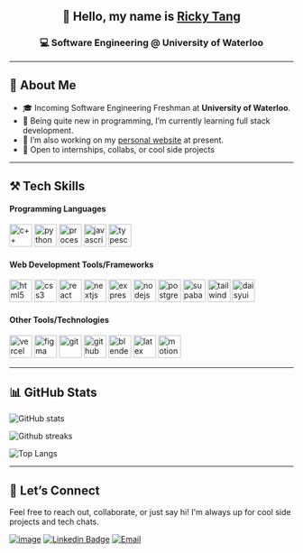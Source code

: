 <!-- GitHub Profile README for Ricky Tang -->

<div align="center">

## 👋 Hello, my name is [Ricky Tang](https://www.rickyt.tech/) 
### 💻 Software Engineering @ University of Waterloo  

</div>

---

## 🧠 About Me
- 🎓 Incoming Software Engineering Freshman at **University of Waterloo**.
- 🌱 Being quite new in programming, I’m currently learning full stack development.
- 🔭 I’m also working on my [personal website](https://www.rickyt.tech/) at present.
- 🚀 Open to internships, collabs, or cool side projects  

<!--
- 🔭 I’m currently working on ...
- 🌱 I’m currently learning ...
- 👯 I’m looking to collaborate on ...
- 🤔 I’m looking for help with ...
- 💬 Ask me about ...
- 📫 How to reach me: ...
- 😄 Pronouns: ...
- ⚡ Fun fact: ...
-->

---

## ⚒️ Tech Skills

#### Programming Languages

<p align="left">
  <img src="https://skillicons.dev/icons?i=cpp" height="40" alt="c++" />
  <img src="https://skillicons.dev/icons?i=python" height="40" alt="python" />
  <img src="https://skillicons.dev/icons?i=processing" height="40" alt="processing" />
  <img src="https://skillicons.dev/icons?i=js" height="40" alt="javascript" />
  <img src="https://skillicons.dev/icons?i=ts" height="40" alt="typescript" />
</p>

#### Web Development Tools/Frameworks

<p align="left">
  <img src="https://skillicons.dev/icons?i=html" height="40" alt="html5" />
  <img src="https://skillicons.dev/icons?i=css" height="40" alt="css3" />
  <img src="https://skillicons.dev/icons?i=react" height="40" alt="react" />
  <img src="https://skillicons.dev/icons?i=nextjs" height="40" alt="nextjs" />
  <img src="https://skillicons.dev/icons?i=express" height="40" alt="express" />
  <img src="https://skillicons.dev/icons?i=nodejs" height="40" alt="nodejs" />
  <img src="https://skillicons.dev/icons?i=postgresql" height="40" alt="postgresql" />
  <img src="https://skillicons.dev/icons?i=supabase" height="40" alt="supabase" />
  <img src="https://skillicons.dev/icons?i=tailwind" height="40" alt="tailwind" />
  <img src="https://go-skill-icons.vercel.app/api/icons?i=daisyui" height="40" alt="daisyui" />
</p>

#### Other Tools/Technologies

<p align="left">
  <img src="https://skillicons.dev/icons?i=vercel" height="40" alt="vercel" />
  <img src="https://skillicons.dev/icons?i=figma" height="40" alt="figma" />
  <img src="https://skillicons.dev/icons?i=git" height="40" alt="git" />
  <img src="https://skillicons.dev/icons?i=github" height="40" alt="github" />
  <img src="https://skillicons.dev/icons?i=blender" height="40" alt="blender" />
  <img src="https://skillicons.dev/icons?i=latex" height="40" alt="latex" />
  <img src="https://avatars.githubusercontent.com/u/107069270?s=200&v=4" height="40" alt="motion canvas" />
</p>

---

## 📊 GitHub Stats

![GitHub stats](https://github-readme-stats.vercel.app/api?username=rickytang666&show_icons=true&theme=transparent)

![Github streaks](https://nirzak-streak-stats.vercel.app/?user=rickytang666&theme=transparent&hide_border=false)

![Top Langs](https://github-readme-stats.vercel.app/api/top-langs/?username=rickytang666&langs_count=8&theme=transparent)

---

## 🤝 Let’s Connect
Feel free to reach out, collaborate, or just say hi!
I'm always up for cool side projects and tech chats.

[![image](https://img.shields.io/badge/website-000000?style=for-the-badge&logo=About.me&logoColor=white)](https://www.rickyt.tech/)
[![Linkedin Badge](https://img.shields.io/badge/linkedin-%230077B5.svg?style=for-the-badge&logo=linkedin)](https://www.linkedin.com/in/ricky-tang-dev/)
[![Email](https://img.shields.io/badge/Email-informational?style=for-the-badge&logo=gmail)](mailto:tangricky001@gmail.com)
